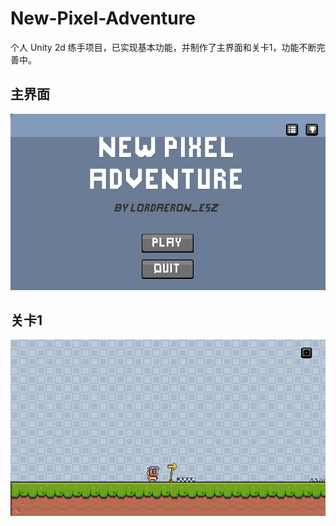 # New-Pixel-Adventure
个人 Unity 2d 练手项目，已实现基本功能，并制作了主界面和关卡1，功能不断完善中。
## 主界面
![](ScreenShots/main.png)
## 关卡1
![](ScreenShots/game.png)
